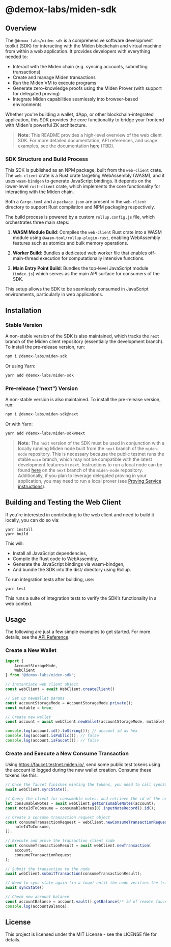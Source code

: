 # @demox-labs/miden-sdk

## Overview
The `@demox-labs/miden-sdk` is a comprehensive software development toolkit (SDK) for interacting with the Miden blockchain and virtual machine from within a web application. It provides developers with everything needed to:

* Interact with the Miden chain (e.g. syncing accounts, submitting transactions)
* Create and manage Miden transactions
* Run the Miden VM to execute programs
* Generate zero-knowledge proofs using the Miden Prover (with support for delegated proving)
* Integrate Miden capabilities seamlessly into browser-based environments

Whether you're building a wallet, dApp, or other blockchain-integrated application, this SDK provides the core functionality to bridge your frontend with Miden's powerful ZK architecture.

> **Note:** This README provides a high-level overview of the web client SDK.
For more detailed documentation, API references, and usage examples, see the documentation [here](../../docs/src/web-client) (TBD).

### SDK Structure and Build Process

This SDK is published as an NPM package, built from the `web-client` crate. The `web-client` crate is a Rust crate targeting WebAssembly (WASM), and it uses `wasm-bindgen` to generate JavaScript bindings. It depends on the lower-level `rust-client` crate, which implements the core functionality for interacting with the Miden chain.

Both a `Cargo.toml` and a `package.json` are present in the `web-client` directory to support Rust compilation and NPM packaging respectively.

The build process is powered by a custom `rollup.config.js` file, which orchestrates three main steps:

1. __WASM Module Build__: Compiles the `web-client` Rust crate into a WASM module using `@wasm-tool/rollup-plugin-rust`, enabling WebAssembly features such as atomics and bulk memory operations.

2. __Worker Build__: Bundles a dedicated web worker file that enables off-main-thread execution for computationally intensive functions.

3. __Main Entry Point Build__: Bundles the top-level JavaScript module (`index.js`) which serves as the main API surface for consumers of the SDK.

This setup allows the SDK to be seamlessly consumed in JavaScript environments, particularly in web applications.

## Installation

### Stable Version
A non-stable version of the SDK is also maintained, which tracks the `next` branch of the Miden client repository (essentially the development branch). To install the pre-release version, run:

```javascript
npm i @demox-labs/miden-sdk
```

Or using Yarn:
```javascript
yarn add @demox-labs/miden-sdk
```

### Pre-release ("next") Version
A non-stable version is also maintained. To install the pre-release version, run:

```javascript
npm i @demox-labs/miden-sdk@next
```

Or with Yarn:
```javascript
yarn add @demox-labs/miden-sdk@next
```

> **Note:** The `next` version of the SDK must be used in conjunction with a locally running Miden node built from the `next` branch of the `miden-node` repository. This is necessary because the public testnet runs the stable `main` branch, which may not be compatible with the latest development features in `next`. Instructions to run a local node can be found [here](https://github.com/0xMiden/miden-node/tree/next) on the `next` branch of the `miden-node` repository. Additionally, if you plan to leverage delegated proving in your application, you may need to run a local prover (see [Proving Service instructions](https://github.com/0xMiden/miden-base/tree/next/bin/proving-service)).

## Building and Testing the Web Client

If you're interested in contributing to the web client and need to build it locally, you can do so via:

```
yarn install
yarn build
```

This will:
* Install all JavaScript dependencies,
* Compile the Rust code to WebAssembly,
* Generate the JavaScript bindings via wasm-bindgen,
* And bundle the SDK into the dist/ directory using Rollup.

To run integration tests after building, use: 
```
yarn test
```

This runs a suite of integration tests to verify the SDK’s functionality in a web context.

## Usage

The following are just a few simple examples to get started. For more details, see the [API Reference](../../docs/src/web-client/api).

### Create a New Wallet

```typescript
import { 
    AccountStorageMode,
    WebClient
} from "@demox-labs/miden-sdk";

// Instantiate web client object
const webClient = await WebClient.createClient()

// Set up newWallet params
const accountStorageMode = AccountStorageMode.private();
const mutable = true;

// Create new wallet
const account = await webClient.newWallet(accountStorageMode, mutable);

console.log(account.id().toString()); // account id as hex
console.log(account.isPublic()); // false
console.log(account.isFaucet()); // false
```

### Create and Execute a New Consume Transaction

Using https://faucet.testnet.miden.io/, send some public test tokens using the account id logged during the new wallet creation. Consume these tokens like this:

```typescript
// Once the faucet finishes minting the tokens, you need to call syncState() so the client knows there is a note available to be consumed. In an actual application, this may need to be in a loop to constantly discover claimable notes.
await webClient.syncState();

// Query the client for consumable notes, and retrieve the id of the new note to be consumed
let consumableNotes = await webClient.getConsumableNotes(account);
const noteIdToConsume = consumableNotes[0].inputNoteRecord().id();

// Create a consume transaction request object
const consumeTransactionRequest = webClient.newConsumeTransactionRequest([
    noteIdToConsume,
]);

// Execute and prove the transaction client side
const consumeTransactionResult = await webClient.newTransaction(
    account,
    consumeTransactionRequest
);

// Submit the transaction to the node
await webClient.submitTransaction(consumeTransactionResult);

// Need to sync state again (in a loop) until the node verifies the transaction
await syncState()

// Check new account balance
const accountBalance = account.vault().getBalance(/* id of remote faucet */).toString();
console.log(accountBalance);
```

## License

This project is licensed under the MIT License - see the LICENSE file for details.
